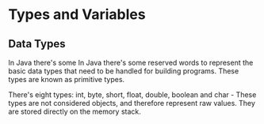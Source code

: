 # Types and Variables

## Data Types

In Java there's some In Java there's some reserved words to represent the basic data types that need to be handled 
for building programs. These types are known as primitive types.

There's eight types:
int, byte, short, float, double, boolean and char - These types are not considered objects, and therefore represent raw values. They are stored directly on the memory stack.
